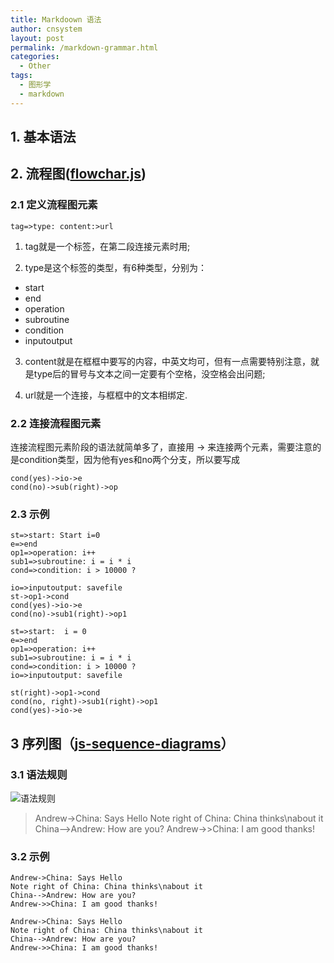 ```yaml
---
title: Markdoown 语法
author: cnsystem
layout: post
permalink: /markdown-grammar.html
categories:
  - Other
tags:
  - 图形学
  - markdown
---
```

## 1. 基本语法

## 2. 流程图([flowchar.js][1])
[1]: https://github.com/adrai/flowchart.js
### 2.1 定义流程图元素
``` tag=>type: content:>url ```
1. tag就是一个标签，在第二段连接元素时用;

2. type是这个标签的类型，有6种类型，分别为：
- start
- end
- operation
- subroutine
- condition
- inputoutput

3. content就是在框框中要写的内容，中英文均可，但有一点需要特别注意，就是type后的冒号与文本之间一定要有个空格，没空格会出问题;

4. url就是一个连接，与框框中的文本相绑定.

### 2.2 连接流程图元素
连接流程图元素阶段的语法就简单多了，直接用 -> 来连接两个元素，需要注意的是condition类型，因为他有yes和no两个分支，所以要写成
```
cond(yes)->io->e
cond(no)->sub(right)->op
```
### 2.3 示例
```
st=>start: Start i=0
e=>end
op1=>operation: i++
sub1=>subroutine: i = i * i
cond=>condition: i > 10000 ?

io=>inputoutput: savefile
st->op1->cond
cond(yes)->io->e
cond(no)->sub1(right)->op1
```
```flow
st=>start:  i = 0
e=>end
op1=>operation: i++
sub1=>subroutine: i = i * i
cond=>condition: i > 10000 ?
io=>inputoutput: savefile

st(right)->op1->cond
cond(no, right)->sub1(right)->op1
cond(yes)->io->e
```

## 3 序列图（[js-sequence-diagrams][1]）
[1]:https://bramp.github.io/js-sequence-diagrams
### 3.1 语法规则
![语法规则](https://bramp.github.io/js-sequence-diagrams/images/grammar.png)
> Andrew->China: Says Hello
> Note right of China: China thinks\nabout it
> China-->Andrew: How are you?
> Andrew->>China: I am good thanks!

### 3.2 示例
```
Andrew->China: Says Hello
Note right of China: China thinks\nabout it
China-->Andrew: How are you?
Andrew->>China: I am good thanks!
```
```seq
Andrew->China: Says Hello
Note right of China: China thinks\nabout it
China-->Andrew: How are you?
Andrew->>China: I am good thanks!
```
